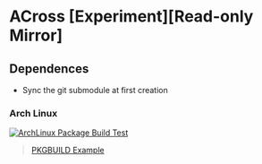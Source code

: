 # ACross [Experiment][Read-only Mirror]

## Dependences

- Sync the git submodule at first creation

### Arch Linux
[![ArchLinux Package Build Test](https://github.com/ArkToria/ACross/actions/workflows/arch-build.yaml/badge.svg?branch=master)](https://github.com/ArkToria/ACross/actions/workflows/arch-build.yaml)

> [PKGBUILD Example](pkgbuild/arch/across-dev-git/PKGBUILD)
